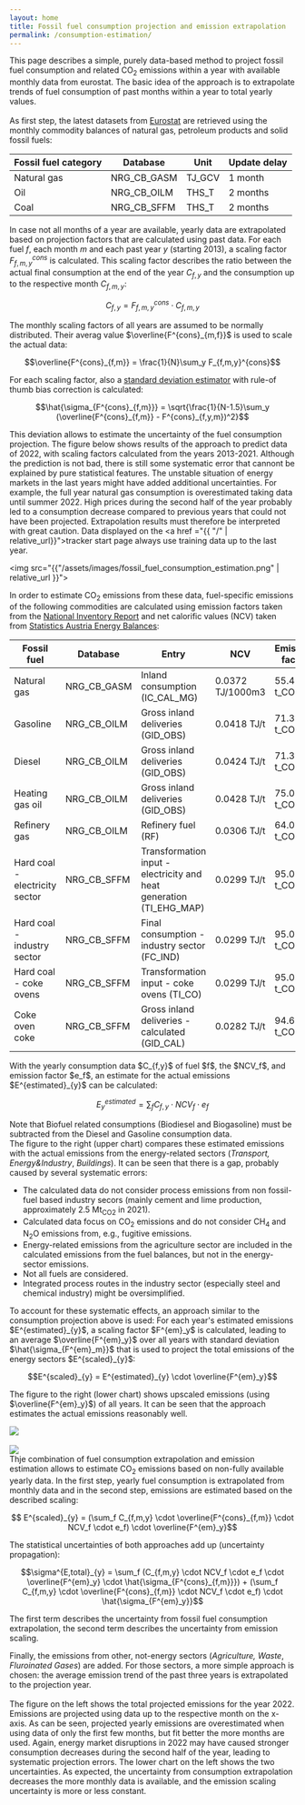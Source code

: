 ```yaml
---
layout: home 
title: Fossil fuel consumption projection and emission extrapolation 
permalink: /consumption-estimation/
---
```




This page describes a simple, purely data-based method to project fossil fuel consumption and related CO$_2$ emissions within a year with available monthly data from eurostat. The basic idea of the approach is to extrapolate trends of fuel consumption of past months within a year to total yearly values.<br> 
<br> 
As first step, the latest datasets from <a href = "https://ec.europa.eu/eurostat/data/database">Eurostat</a> are retrieved using the monthly commodity balances of natural gas, petroleum products and solid fossil fuels: 

|Fossil fuel category   | Database  | Unit   | Update delay  |   
|---|---|---|---|
| Natural gas   | NRG_CB_GASM  | TJ_GCV  | 1 month  |
| Oil  | NRG_CB_OILM    |THS_T   | 2 months |
| Coal  | NRG_CB_SFFM    | THS_T  |2 months  |

In case not all months of a year are available, yearly data are extrapolated based on projection factors that are calculated using past data. For each fuel $f$, each month $m$ and each past year $y$ (starting 2013), a scaling factor $F_{f,m,y}^{cons}$ is calculated. This scaling factor describes the ratio between the actual final consumption at the end of the year $C_{f,y}$ and the consumption up to the respective month $C_{f,m,y}$: 

$$C_{f,y} = F_{f,m,y}^{cons} \cdot C_{f,m,y}$$ 
 
The monthly scaling factors of all years are assumed to be normally distributed. Their averag value $\overline{F^{cons}_{m,f}}$ is used to scale the actual data: 

$$\overline{F^{cons}_{f,m}} = \frac{1}{N}\sum_y F_{f,m,y}^{cons}$$ 

For each scaling factor, also a <a href = "https://en.wikipedia.org/wiki/Unbiased_estimation_of_standard_deviation"> standard deviation estimator</a> with  rule-of thumb bias correction is calculated: 

$$\hat{\sigma_{F^{cons}_{f,m}}} = \sqrt{\frac{1}{N-1.5}\sum_y (\overline{F^{cons}_{f,m}} - F^{cons}_{f,y,m})^2}$$

This deviation allows to estimate the uncertainty of the fuel consumption projection. The figure below shows results of the approach to predict data of 2022, with scaling factors calculated from the years 2013-2021. Although the prediction is not bad, there is still some systematic error that cannont be explained by pure statistical features. The unstable situation of energy markets in the last years might have added additional uncertainties. For example, the full year natural gas consumption is overestimated taking data until summer 2022. High prices during the second half of the year probably led to a consumption decrease compared to previous years that could not have been projected. Extrapolation results must therefore be interpreted with great caution. Data displayed on the <a href ="{{ "/" | relative_url}}">tracker start page</a> always use training data up to the last year. 

<img src="{{"/assets/images/fossil_fuel_consumption_estimation.png" | relative_url }}">

In order to estimate CO<sub>2</sub> emissions from these data, fuel-specific emissions of the following commodities are calculated using emission factors taken from the <a href = "https://www.umweltbundesamt.at/studien-reports/publikationsdetail?pub_id=2474&cHash=682457cf175c26a3d9639b6ef68c1c3b">National Inventory Report</a> and net calorific values (NCV) taken from <a href = "https://www.statistik.at/statistiken">Statistics Austria Energy Balances</a>: 

|Fossil fuel   | Database  | Entry | NCV  | Emission factor |   
|---|---|---|---|---|
| Natural gas   | NRG_CB_GASM  | Inland consumption (IC_CAL_MG) | 0.0372 TJ/1000m3  | 55.4 t_CO2/TJ  |
| Gasoline  | NRG_CB_OILM    |Gross inland deliveries (GID_OBS)   | 0.0418 TJ/t  |71.3 t_CO2/TJ | 
| Diesel  | NRG_CB_OILM    |Gross inland deliveries (GID_OBS)   |0.0424 TJ/t | 71.3 t_CO2/TJ|
| Heating gas oil  | NRG_CB_OILM    |Gross inland deliveries (GID_OBS)   |0.0428 TJ/t | 75.0 t_CO2/TJ|
| Refinery gas  | NRG_CB_OILM    |Refinery fuel (RF) |0.0306 TJ/t | 64.0 t_CO2/TJ|
| Hard coal - electricity sector  | NRG_CB_SFFM  |Transformation input - electricity and heat generation  (TI_EHG_MAP) |0.0299 TJ/t | 95.0 t_CO2/TJ|
| Hard coal - industry sector  | NRG_CB_SFFM  | Final consumption - industry sector (FC_IND) |0.0299 TJ/t | 95.0 t_CO2/TJ|
| Hard coal - coke ovens  | NRG_CB_SFFM  | Transformation input - coke ovens (TI_CO) |0.0299 TJ/t | 95.0 t_CO2/TJ|
| Coke oven coke  | NRG_CB_SFFM  | Gross inland deliveries - calculated (GID_CAL) |0.0282 TJ/t | 94.6 t_CO2/TJ|

<div class="row">
  <div class="column_left">
  With the yearly consumption data $C_{f,y}$ of fuel $f$, the $NCV_f$, and emission factor $e_f$, an estimate for the actual emissions $E^{estimated}_{y}$ can be calculated: 

  $$E^{estimated}_{y} = \sum_f C_{f,y} \cdot NCV_f \cdot e_f$$

  Note that Biofuel related consumptions (Biodiesel and Biogasoline) must be subtracted from the Diesel and Gasoline consumption data. <br>
  The figure to the right (upper chart) compares these estimated emissions with the actual emissions from the energy-related sectors (<i>Transport, Energy&Industry</i>, <i>Buildings</i>). It can be seen that there is a gap, probably caused by several systematic errors: 
<ul>
  <li>The calculated data do not consider process emissions from non fossil-fuel based industry secors (mainly cement and lime production, approximately 2.5 Mt<sub>CO2</sub> in 2021). </li>
  <li>Calculated data focus on CO<sub>2</sub> emissions and do not consider CH<sub>4</sub> and N<sub>2</sub>O emissions from, e.g., fugitive emissions. </li>
  <li>Energy-related emissions from the agriculture sector are included in the calculated emissions from the fuel balances, but not in the energy-sector emissions. </li>
  <li>Not all fuels are considered.</li>
  <li>Integrated process routes in the industry sector (especially steel and chemical industry) might be oversimplified. </li>
</ul> 
To account for these systematic effects, an approach similar to the consumption projection above is used: For each year's estimated emissions $E^{estimated}_{y}$, a scaling factor $F^{em}_y$ is calculated, leading to an average $\overline{F^{em}_y}$ over all years with standard deviation $\hat{\sigma_{F^{em}_m}}$ that is used to project the total emissions of the energy sectors $E^{scaled}_{y}$: 

 $$E^{scaled}_{y} = E^{estimated}_{y} \cdot \overline{F^{em}_y}$$

The figure to the right (lower chart) shows upscaled emissions (using $\overline{F^{em}_y}$) of all years. It can be seen that the approach estimates the actual emissions reasonably well.
  </div>

  <div class="spacer"></div>

  <div class="column_right">
  <img src="{{ "/assets/images/emissions_estimation.png" | relative_url }}">
  </div>

</div> 
<br> 

<div class="row">
  <div class="column_left">
   <img src="{{"/assets/images/emissions_projection_2022.png" | relative_url }}">

  </div>

  <div class="spacer"></div>
 
  <div class = "column_right">
Thje combination of fuel consumption extrapolation and emission estimation allows to estimate CO<sub>2</sub> emissions based on non-fully available yearly data. In the first step, yearly fuel consumption is extrapolated from monthly data and in the second step, emissions are estimated based on the described scaling:

$$ E^{scaled}_{y} = (\sum_f C_{f,m,y} \cdot \overline{F^{cons}_{f,m}} \cdot  NCV_f \cdot e_f) \cdot \overline{F^{em}_y}$$ 

The statistical uncertainties of both approaches add up (uncertainty propagation): 

$$\sigma^{E,total}_{y} = \sum_f (C_{f,m,y} \cdot  NCV_f \cdot e_f \cdot \overline{F^{em}_y} \cdot \hat{\sigma_{F^{cons}_{f,m}}})  +  (\sum_f C_{f,m,y} \cdot \overline{F^{cons}_{f,m}} \cdot  NCV_f \cdot e_f)  \cdot  \hat{\sigma_{F^{em}_y}}$$

The first term describes the uncertainty from fossil fuel consumption extrapolation, the second term describes the uncertainty from emission scaling. <br> 

Finally, the emissions from other, not-energy sectors (<i>Agriculture, Waste</i>, <i>Fluroinated Gases</i>) are added. For those sectors, a more simple approach is chosen: the average emission trend of the past three years is extrapolated to the projection year. <br>
<br>
The figure on the left shows the total projected emissions for the year 2022. Emissions are projected using data up to the respective month on the x-axis. As can be seen, projected yearly emissions are overestimated when using data of only the first few months, but fit better the more months are used. Again, energy market disruptions in 2022 may have caused stronger consumption decreases during the second half of the year, leading to systematic projection errors. The lower chart on the left shows the two uncertainties. As expected, the uncertainty from consumption extrapolation decreases the more monthly data is available, and the emission scaling uncertainty is more or less constant. 
  </div>

  </div>

  